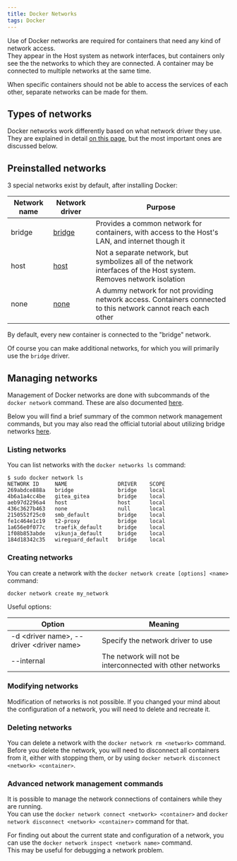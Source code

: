 ```yaml
---
title: Docker Networks
tags: Docker
---
```


Use of Docker networks are required for containers that need any kind of network access.  
They appear in the Host system as network interfaces, but containers only see the the networks to which they are connected.
A container may be connected to multiple networks at the same time.
  
When specific containers should not be able to access the services of each other, separate networks can be made for them.

## Types of networks

Docker networks work differently based on what network driver they use. They are explained in detail [on this page](https://docs.docker.com/network/#network-drivers), but the most important ones are discussed below.

## Preinstalled networks

3 special networks exist by default, after installing Docker:

|Network name|Network driver|Purpose|
|---|---|---|
|bridge|[bridge](https://docs.docker.com/network/bridge/)|Provides a common network for containers, with access to the Host's LAN, and internet though it|
|host|[host](https://docs.docker.com/network/host/)|Not a separate network, but symbolizes all of the network interfaces of the Host system. Removes network isolation|
|none|[none](https://docs.docker.com/network/none/)|A dummy network for not providing network access. Containers connected to this network cannot reach each other|
 
By default, every new container is connected to the "bridge" network.

Of course you can make additional networks, for which you will primarily use the `bridge` driver.

## Managing networks

Management of Docker networks are done with subcommands of the `docker network` command. These are also documented [here](https://docs.docker.com/engine/reference/commandline/network/).

Below you will find a brief summary of the common network management commands, but you may also read the official tutorial about utilizing bridge networks [here](https://docs.docker.com/network/network-tutorial-standalone/).

### Listing networks

You can list networks with the `docker networks ls` command:
```
$ sudo docker network ls
NETWORK ID     NAME                DRIVER    SCOPE
269abdce888a   bridge              bridge    local
4b6a1a4cc4be   gitea_gitea         bridge    local
aeb97d2296a4   host                host      local
436c3627b463   none                null      local
2150552f25c0   smb_default         bridge    local
fe1c464e1c19   t2-proxy            bridge    local
1a656e0f077c   traefik_default     bridge    local
1f08b853abde   vikunja_default     bridge    local
184d18342c35   wireguard_default   bridge    local
```

### Creating networks

You can create a network with the `docker network create [options] <name>` command:
```
docker network create my_network
```

Useful options:

|Option|Meaning|
|---|---|
|-d \<driver name>, --driver \<driver name>|Specify the network driver to use|
|--internal|The network will not be interconnected with other networks|

### Modifying networks

Modification of networks is not possible. If you changed your mind about the configuration of a network, you will need to delete and recreate it.

### Deleting networks

You can delete a network with the `docker network rm <network>` command.
Before you delete the network, you will need to disconnect all containers from it, either with stopping them, or by using `docker network disconnect <network> <container>`.

### Advanced network management commands

It is possible to manage the network connections of containers while they are running.  
You can use the `docker network connect <network> <container>` and `docker network disconnect <network> <container>` command for that.

For finding out about the current state and configuration of a network, you can use the `docker network inspect <network name>` command.  
This may be useful for debugging a network problem.
